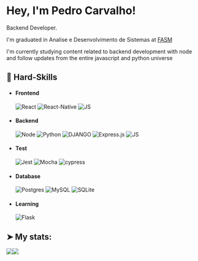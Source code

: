 # Hey, I'm Pedro Carvalho!

Backend Developer.

I'm graduated in Analise e Desenvolvimento de Sistemas at [FASM](https://www.santamarcelina.edu.br/faculdade/muriae/)

I'm currently studying content related to backend development with node and follow updates from the entire javascript and python universe

## 🔭 Hard-Skills


  - #### Frontend
    ![React](https://img.shields.io/badge/React-20232A?style=for-the-badge&logo=react&logoColor=61DAFB)
    ![React-Native](https://img.shields.io/badge/React_Native-20232A?style=for-the-badge&logo=react&logoColor=61DAFB)
    ![JS](https://img.shields.io/badge/JavaScript-323330?style=for-the-badge&logo=javascript&logoColor=F7DF1E)       

 - #### Backend
    ![Node](https://img.shields.io/badge/Node.js-339933?style=for-the-badge&logo=nodedotjs&logoColor=white)
    ![Python](https://img.shields.io/badge/python-3670A0?style=for-the-badge&logo=python&logoColor=ffdd54) 
    ![DJANGO](https://img.shields.io/badge/Django-092E20?style=for-the-badge&logo=django&logoColor=green)
    ![Express.js](https://img.shields.io/badge/express.js-%23404d59.svg?style=for-the-badge&logo=express&logoColor=%2361DAFB)
    ![JS](https://img.shields.io/badge/JavaScript-323330?style=for-the-badge&logo=javascript&logoColor=F7DF1E)
   

 - #### Test
    ![Jest](https://img.shields.io/badge/-jest-%23C21325?style=for-the-badge&logo=jest&logoColor=white)
    ![Mocha](https://img.shields.io/badge/-mocha-%238D6748?style=for-the-badge&logo=mocha&logoColor=white)
    ![cypress](https://img.shields.io/badge/-cypress-%23E5E5E5?style=for-the-badge&logo=cypress&logoColor=058a5e)
    

 - #### Database
    ![Postgres](https://img.shields.io/badge/postgres-%23316192.svg?style=for-the-badge&logo=postgresql&logoColor=white)
    ![MySQL](https://img.shields.io/badge/mysql-%2300f.svg?style=for-the-badge&logo=mysql&logoColor=white)
    ![SQLite](https://img.shields.io/badge/sqlite-%2307405e.svg?style=for-the-badge&logo=sqlite&logoColor=white)

  - #### Learning
    ![Flask](https://img.shields.io/badge/Flask-000000?style=for-the-badge&logo=flask&logoColor=white)


    
## ➤ My stats:
<div style="display: flex">
<a href="https://github.com/Pedro-A-Carvalho">
  <img align="center" src="https://github-readme-stats.anuraghazra1.vercel.app/api?username=Pedro-A-Carvalho&theme=radical&show_icons=true" />
</a>
<a href="https://github.com/Pedro-A-Carvalho">
  <img align="center" src="https://github-readme-stats.anuraghazra1.vercel.app/api/top-langs/?username=Pedro-A-Carvalho&layout=compact&theme=radical" />
</a>
</div>


<!--
**Pedro-A-Carvalho/Pedro-A-Carvalho** is a ✨ _special_ ✨ repository because its `README.md` (this file) appears on your GitHub profile.

Here are some ideas to get you started:

- 🔭 I’m currently working on ...
- 🌱 I’m currently learning ...
- 👯 I’m looking to collaborate on ...
- 🤔 I’m looking for help with ...
- 💬 Ask me about ...
- 📫 How to reach me: ...
- 😄 Pronouns: ...
- ⚡ Fun fact: ...
-->
